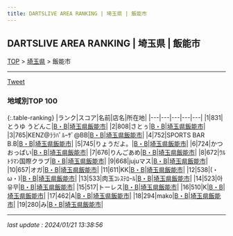 ```yaml
---
title: DARTSLIVE AREA RANKING | 埼玉県 | 飯能市
---
```

## DARTSLIVE AREA RANKING | 埼玉県 | 飯能市

[TOP](/darts/rank/) > [埼玉県](/darts/rank/埼玉県/) > 飯能市

___

<a href="https://twitter.com/share?ref_src=twsrc%5Etfw" data-text="DARTSLIVE AREA RANKING | 埼玉県飯能市" class="twitter-share-button" data-via="DARTSLIVE" data-hashtags="DARTSLIVE" data-related="DARTSLIVE" data-show-count="false">Tweet</a>

### 地域別TOP 100

{:.table-ranking}
|ランク|スコア|名前|店名|所在地|
|---|---|---|---|---|
|1|831|とうゆ うどんこ|<a href="https://search.dartslive.com/jp/shop/b7a14654ad784d030d9b047a20a7ba1e">B・B</a>|<a href="/darts/rank/埼玉県/飯能市">埼玉県飯能市</a>|
|2|808|さとぅ|<a href="https://search.dartslive.com/jp/shop/b7a14654ad784d030d9b047a20a7ba1e">B・B</a>|<a href="/darts/rank/埼玉県/飯能市">埼玉県飯能市</a>|
|3|765|KENZ@ﾗﾗﾊﾟﾙｰｻﾞ@BB|<a href="https://search.dartslive.com/jp/shop/b7a14654ad784d030d9b047a20a7ba1e">B・B</a>|<a href="/darts/rank/埼玉県/飯能市">埼玉県飯能市</a>|
|4|752|SPORTS BAR B.B|<a href="https://search.dartslive.com/jp/shop/b7a14654ad784d030d9b047a20a7ba1e">B・B</a>|<a href="/darts/rank/埼玉県/飯能市">埼玉県飯能市</a>|
|5|745|りょうだよ。|<a href="https://search.dartslive.com/jp/shop/b7a14654ad784d030d9b047a20a7ba1e">B・B</a>|<a href="/darts/rank/埼玉県/飯能市">埼玉県飯能市</a>|
|6|724|かつおっぱい|<a href="https://search.dartslive.com/jp/shop/b7a14654ad784d030d9b047a20a7ba1e">B・B</a>|<a href="/darts/rank/埼玉県/飯能市">埼玉県飯能市</a>|
|7|676|りんごあめ|<a href="https://search.dartslive.com/jp/shop/b7a14654ad784d030d9b047a20a7ba1e">B・B</a>|<a href="/darts/rank/埼玉県/飯能市">埼玉県飯能市</a>|
|8|672|ｳﾙﾄﾗﾏﾝ国際クラブ|<a href="https://search.dartslive.com/jp/shop/b7a14654ad784d030d9b047a20a7ba1e">B・B</a>|<a href="/darts/rank/埼玉県/飯能市">埼玉県飯能市</a>|
|9|668|jujuマス|<a href="https://search.dartslive.com/jp/shop/b7a14654ad784d030d9b047a20a7ba1e">B・B</a>|<a href="/darts/rank/埼玉県/飯能市">埼玉県飯能市</a>|
|10|657|オガ|<a href="https://search.dartslive.com/jp/shop/b7a14654ad784d030d9b047a20a7ba1e">B・B</a>|<a href="/darts/rank/埼玉県/飯能市">埼玉県飯能市</a>|
|11|611|KK|<a href="https://search.dartslive.com/jp/shop/b7a14654ad784d030d9b047a20a7ba1e">B・B</a>|<a href="/darts/rank/埼玉県/飯能市">埼玉県飯能市</a>|
|12|538|(・ω・)|<a href="https://search.dartslive.com/jp/shop/b7a14654ad784d030d9b047a20a7ba1e">B・B</a>|<a href="/darts/rank/埼玉県/飯能市">埼玉県飯能市</a>|
|13|533|肉玉ｺﾚｽﾃﾛｰﾙ|<a href="https://search.dartslive.com/jp/shop/b7a14654ad784d030d9b047a20a7ba1e">B・B</a>|<a href="/darts/rank/埼玉県/飯能市">埼玉県飯能市</a>|
|14|523|아유무|<a href="https://search.dartslive.com/jp/shop/b7a14654ad784d030d9b047a20a7ba1e">B・B</a>|<a href="/darts/rank/埼玉県/飯能市">埼玉県飯能市</a>|
|15|517|トーレス|<a href="https://search.dartslive.com/jp/shop/b7a14654ad784d030d9b047a20a7ba1e">B・B</a>|<a href="/darts/rank/埼玉県/飯能市">埼玉県飯能市</a>|
|16|510|K|<a href="https://search.dartslive.com/jp/shop/b7a14654ad784d030d9b047a20a7ba1e">B・B</a>|<a href="/darts/rank/埼玉県/飯能市">埼玉県飯能市</a>|
|17|462|A|<a href="https://search.dartslive.com/jp/shop/b7a14654ad784d030d9b047a20a7ba1e">B・B</a>|<a href="/darts/rank/埼玉県/飯能市">埼玉県飯能市</a>|
|18|294|mako|<a href="https://search.dartslive.com/jp/shop/b7a14654ad784d030d9b047a20a7ba1e">B・B</a>|<a href="/darts/rank/埼玉県/飯能市">埼玉県飯能市</a>|
|19|280|み|<a href="https://search.dartslive.com/jp/shop/b7a14654ad784d030d9b047a20a7ba1e">B・B</a>|<a href="/darts/rank/埼玉県/飯能市">埼玉県飯能市</a>|



___

_last update : 2024/01/21 13:38:56_


<script src="https://cdnjs.cloudflare.com/ajax/libs/jquery/3.6.1/jquery.min.js" integrity="sha512-aVKKRRi/Q/YV+4mjoKBsE4x3H+BkegoM/em46NNlCqNTmUYADjBbeNefNxYV7giUp0VxICtqdrbqU7iVaeZNXA==" crossorigin="anonymous" referrerpolicy="no-referrer"></script>
<script src="https://cdnjs.cloudflare.com/ajax/libs/jquery.tablesorter/2.31.3/js/jquery.tablesorter.min.js" integrity="sha512-qzgd5cYSZcosqpzpn7zF2ZId8f/8CHmFKZ8j7mU4OUXTNRd5g+ZHBPsgKEwoqxCtdQvExE5LprwwPAgoicguNg==" crossorigin="anonymous" referrerpolicy="no-referrer"></script>
<link rel="stylesheet" href="https://cdnjs.cloudflare.com/ajax/libs/jquery.tablesorter/2.31.3/css/theme.default.min.css" integrity="sha512-wghhOJkjQX0Lh3NSWvNKeZ0ZpNn+SPVXX1Qyc9OCaogADktxrBiBdKGDoqVUOyhStvMBmJQ8ZdMHiR3wuEq8+w==" crossorigin="anonymous" referrerpolicy="no-referrer" />
<script>
$(function() {
    $(".table-ranking").tablesorter({sortList:[[0, 0]]});
});
</script>

<script async src="https://platform.twitter.com/widgets.js" charset="utf-8"></script>